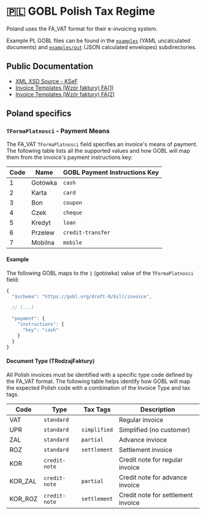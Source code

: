 # 🇵🇱 GOBL Polish Tax Regime

Poland uses the FA_VAT format for their e-invoicing system.

Example PL GOBL files can be found in the [`examples`](./examples) (YAML uncalculated documents) and [`examples/out`](./examples/out) (JSON calculated envelopes) subdirectories.

## Public Documentation

- [XML XSD Source - KSeF](https://www.podatki.gov.pl/e-deklaracje/dokumentacja-it/struktury-dokumentow-xml/#ksef)
- [Invoice Templates (Wzór faktury) FA(1)](http://crd.gov.pl/wzor/2021/11/29/11089/)
- [Invoice Templates (Wzór faktury) FA(2)](http://crd.gov.pl/wzor/2023/06/29/12648/)

## Poland specifics

### `TFormaPlatnosci` - Payment Means

The FA_VAT `TFormaPlatnosci` field specifies an invoice's means of payment. The following table lists all the supported values and how GOBL will map them from the invoice's payment instructions key:

| Code | Name    | GOBL Payment Instructions Key |
| ---- | ------- | ----------------------------- |
| 1    | Gotówka | `cash`                        |
| 2    | Karta   | `card`                        |
| 3    | Bon     | `coupon`                      |
| 4    | Czek    | `cheque`                      |
| 5    | Kredyt  | `loan`                        |
| 6    | Przelew | `credit-transfer`             |
| 7    | Mobilna | `mobile`                      |

#### Example

The following GOBL maps to the `1` (gotówka) value of the `TFormaPlatnosci` field:

```js
{
  "$schema": "https://gobl.org/draft-0/bill/invoice",

  // [...]

  "payment": {
    "instructions": {
      "key": "cash"
    }
  }
}
```

#### Document Type (TRodzajFaktury)

All Polish invoices must be identified with a specific type code defined by the FA_VAT format. The following table helps identify how GOBL will map the expected Polish code with a combination of the Invoice Type and tax tags.

| Code    | Type          | Tax Tags     | Description                        |
| ------- | ------------- | ------------ | ---------------------------------- |
| VAT     | `standard`    |              | Regular invoice                    |
| UPR     | `standard`    | `simplified` | Simplified (no customer)           |
| ZAL     | `standard`    | `partial`    | Advance invioce                    |
| ROZ     | `standard`    | `settlement` | Settlement invoice                 |
| KOR     | `credit-note` |              | Credit note for regular invoice    |
| KOR_ZAL | `credit-note` | `partial`    | Credit note for advance invoice    |
| KOR_ROZ | `credit-note` | `settlement` | Credit note for settlement invoice |
